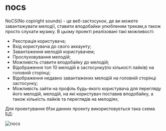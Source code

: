 # nocs
NoCS(No copiright sounds) - це веб-застосунок, де ви можете завантажувати мелодії, ставити вподобайки улюбленим трекам,а також просто слухати музику.
В цьому проекті реалізовані такі можливості: 
<ul>
<li>Реєстрація користувача;</li>
<li>Вхід користувача до свого аккаунту;</li>
<li>Завантаження мелодій користувачем;</li>
<li>Прослуховування мелодій;</li>
<li>Можливість ставити вподобайку до мелодій;</li>
<li>Відображення топ 10 мелодій в застосунку(по кількості лайків) на головній сторінці;</li>
<li>Відображення недавно завантажених мелодій на головній сторінці застосунку;</li>
<li>Можливість зайти на профіль будь-якого користувача для перегляду його мелодій, мелодій, на які користувач поставив вподобайку, а також кількість лайків та переглядів на мелодіях;</li>
</ul>
Для проектування бfзи данних проекту використовується така схема БД:

![nocs](https://user-images.githubusercontent.com/41154775/202308447-68926a79-5fad-414a-b75c-8f19bf91e3cf.png)

